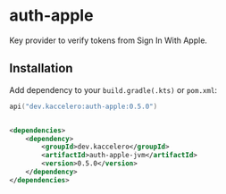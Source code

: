 # auth-apple

Key provider to verify tokens from Sign In With Apple.

## Installation

Add dependency to your `build.gradle(.kts)` or `pom.xml`:

```kotlin
api("dev.kaccelero:auth-apple:0.5.0")
```

```xml

<dependencies>
    <dependency>
        <groupId>dev.kaccelero</groupId>
        <artifactId>auth-apple-jvm</artifactId>
        <version>0.5.0</version>
    </dependency>
</dependencies>
```
